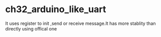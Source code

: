 # ch32_arduino_like_uart
It uses register to init ,send or receive message.It has more stablity than directly using offical one
